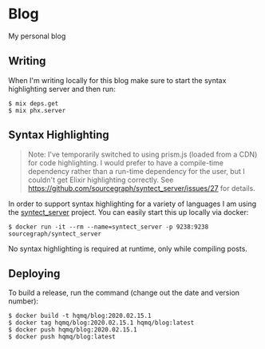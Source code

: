 # Blog

My personal blog

## Writing

When I'm writing locally for this blog make sure to start the syntax highlighting server and then run:

```shell
$ mix deps.get
$ mix phx.server
```

## Syntax Highlighting

> Note: I've temporarily switched to using prism.js (loaded from a CDN) for code highlighting.
> I would prefer to have a compile-time dependency rather than a run-time dependency for the user, but I couldn't get Elixir highlighting correctly.
> See https://github.com/sourcegraph/syntect_server/issues/27 for details.

In order to support syntax highlighting for a variety of languages I am using the [syntect_server](https://github.com/sourcegraph/syntect_server) project.
You can easily start this up locally via docker:

```
$ docker run -it --rm --name=syntect_server -p 9238:9238 sourcegraph/syntect_server
```

No syntax highlighting is required at runtime, only while compiling posts.

## Deploying

To build a release, run the command (change out the date and version number):

```
$ docker build -t hqmq/blog:2020.02.15.1
$ docker tag hqmq/blog:2020.02.15.1 hqmq/blog:latest
$ docker push hqmq/blog:2020.02.15.1
$ docker push hqmq/blog:latest
```